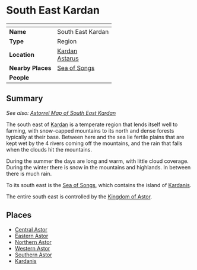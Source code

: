 # South East Kardan

| []() | |
| --- | --- |
| **Name** | South East Kardan |
| **Type** | Region |
| **Location** | [Kardan](../continents/kardan.md)<br>[Astarus](../../planes/astarus.md) |
| **Nearby Places** | [Sea of Songs](../seas/sea-of-songs.md) |
| **People** | |

## Summary

*See also: [Astorrel Map of South East Kardan](../../papers/maps/astorrel-map-of-south-east-kardan.md)*

The south east of [Kardan](../continents/kardan.md) is a temperate region that lends itself well to farming, with snow-capped mountains to its north and dense forests typically at their base. Between here and the sea lie fertile plains that are kept wet by the 4 rivers coming off the mountains, and the rain that falls when the clouds hit the mountains.

During the summer the days are long and warm, with little cloud coverage. During the winter there is snow in the mountains and highlands. In between there is much rain.

To its south east is the [Sea of Songs](../seas/sea-of-songs.md), which contains the island of [Kardanis](kardanis.md).

The entire south east is controlled by the [Kingdom of Astor](../../civilisations/kingdom-of-astor/kingdom-of-astor.md).

## Places

- [Central Astor](central-astor.md)
- [Eastern Astor](eastern-astor.md)
- [Northern Astor](northern-astor.md)
- [Western Astor](western-astor.md)
- [Southern Astor](southern-astor.md)
- [Kardanis](kardanis.md)
